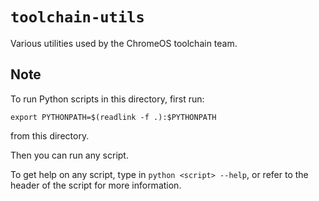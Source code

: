 # `toolchain-utils`

Various utilities used by the ChromeOS toolchain team.

## Note

To run Python scripts in this directory, first run:

```
export PYTHONPATH=$(readlink -f .):$PYTHONPATH
```

from this directory.

Then you can run any script.

To get help on any script, type in `python <script> --help`, or refer to the
header of the script for more information.
